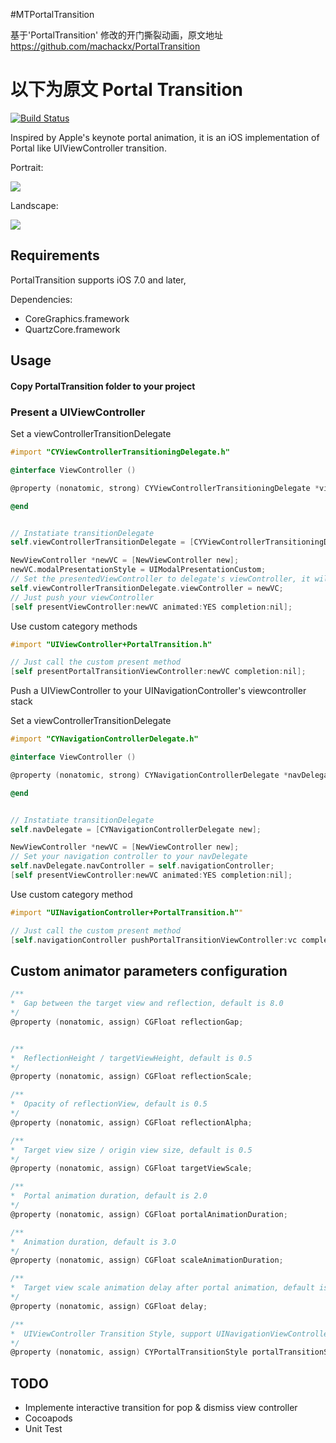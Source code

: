 
#MTPortalTransition

 基于'PortalTransition' 修改的开门撕裂动画，原文地址 https://github.com/machackx/PortalTransition
# 以下为原文  Portal Transition

[![Build Status](https://travis-ci.org/machackx/PortalTransition.svg?branch=master)](https://travis-ci.org/machackx/PortalTransition.svg?branch=master)

Inspired by Apple's keynote portal animation, it is an iOS implementation of Portal like UIViewController transition.

Portrait: 

[![](http://img.ceyang.me/portrait.gif)](http://img.ceyang.me/portrait.gif)

Landscape: 

[![](http://img.ceyang.me/landscape.gif)](http://img.ceyang.me/landscape.gif)

## Requirements

PortalTransition supports iOS 7.0 and later,

Dependencies:

* CoreGraphics.framework
* QuartzCore.framework

## Usage

#### Copy PortalTransition folder to your project

### Present a UIViewController

Set a viewControllerTransitionDelegate
```objective-c
#import "CYViewControllerTransitioningDelegate.h"

@interface ViewController ()

@property (nonatomic, strong) CYViewControllerTransitioningDelegate *viewControllerTransitionDelegate;

@end


// Instatiate transitionDelegate
self.viewControllerTransitionDelegate = [CYViewControllerTransitioningDelegate new];

NewViewController *newVC = [NewViewController new];
newVC.modalPresentationStyle = UIModalPresentationCustom;
// Set the presentedViewController to delegate's viewController, it will implemente delegate methods for you
self.viewControllerTransitionDelegate.viewController = newVC;
// Just push your viewController
[self presentViewController:newVC animated:YES completion:nil];

```
Use custom category methods

```objective-c
#import "UIViewController+PortalTransition.h"

// Just call the custom present method
[self presentPortalTransitionViewController:newVC completion:nil];

```

Push a UIViewController to your UINavigationController's viewcontroller stack

Set a viewControllerTransitionDelegate
```objective-c
#import "CYNavigationControllerDelegate.h"

@interface ViewController ()

@property (nonatomic, strong) CYNavigationControllerDelegate *navDelegate;

@end


// Instatiate transitionDelegate
self.navDelegate = [CYNavigationControllerDelegate new];

NewViewController *newVC = [NewViewController new];
// Set your navigation controller to your navDelegate
self.navDelegate.navController = self.navigationController;
[self presentViewController:newVC animated:YES completion:nil];

```
Use custom category method

```objective-c
#import "UINavigationController+PortalTransition.h""

// Just call the custom present method
[self.navigationController pushPortalTransitionViewController:vc completion:nil];

```

## Custom animator parameters configuration
```objective-c
/**
*  Gap between the target view and reflection, default is 8.0
*/
@property (nonatomic, assign) CGFloat reflectionGap;


/**
*  ReflectionHeight / targetViewHeight, default is 0.5
*/
@property (nonatomic, assign) CGFloat reflectionScale;

/**
*  Opacity of reflectionView, default is 0.5
*/
@property (nonatomic, assign) CGFloat reflectionAlpha;

/**
*  Target view size / origin view size, default is 0.5
*/
@property (nonatomic, assign) CGFloat targetViewScale;

/**
*  Portal animation duration, default is 2.0
*/
@property (nonatomic, assign) CGFloat portalAnimationDuration;

/**
*  Animation duration, default is 3.O
*/
@property (nonatomic, assign) CGFloat scaleAnimationDuration;

/**
*  Target view scale animation delay after portal animation, default is 0.5
*/
@property (nonatomic, assign) CGFloat delay;

/**
*  UIViewController Transition Style, support UINavigationViewController Push, UIViewController present
*/
@property (nonatomic, assign) CYPortalTransitionStyle portalTransitionStyle;
```

## TODO

* Implemente interactive transition for pop & dismiss view controller
* Cocoapods
* Unit Test
